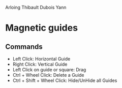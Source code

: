 Arloing Thibault
Dubois Yann

# Magnetic guides

## Commands
- Left Click: Horizontal Guide
- Right Click: Vertical Guide
- Left Click on guide or square: Drag
- Ctrl + Wheel Click: Delete a Guide
- Ctrl + Shift + Wheel Click: Hide/UnHide all Guides 

